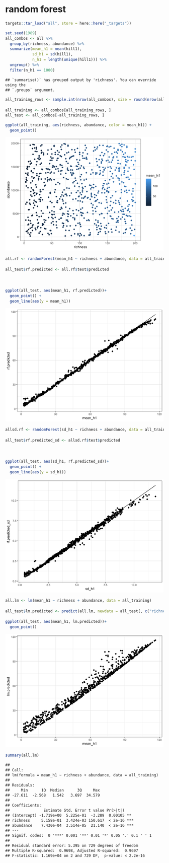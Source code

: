 random forest
================

``` r
targets::tar_load("all", store = here::here("_targets"))
```

``` r
set.seed(1989)
all_combos <- all %>%
  group_by(richness, abundance) %>%
  summarize(mean_h1 = mean(hill1),
            sd_h1 = sd(hill1),
            n_h1 = length(unique(hill1))) %>%
  ungroup() %>%
  filter(n_h1 == 1000)
```

    ## `summarise()` has grouped output by 'richness'. You can override using the
    ## `.groups` argument.

``` r
all_training_rows <- sample.int(nrow(all_combos), size = round(nrow(all_combos)/2), replace = F)

all_training <- all_combos[all_training_rows, ]
all_test <- all_combos[-all_training_rows, ]
```

``` r
ggplot(all_training, aes(richness, abundance, color = mean_h1)) +
  geom_point()
```

![](rf_new_train_files/figure-gfm/unnamed-chunk-3-1.png)<!-- -->

``` r
all.rf <- randomForest(mean_h1 ~ richness + abundance, data = all_training, xtest = select(all_test, richness, abundance), ytest = all_test$mean_h1)

all_test$rf.predicted <- all.rf$test$predicted



ggplot(all_test, aes(mean_h1, rf.predicted))+
  geom_point() +
  geom_line(aes(y = mean_h1))
```

![](rf_new_train_files/figure-gfm/unnamed-chunk-4-1.png)<!-- -->

``` r
allsd.rf <- randomForest(sd_h1 ~ richness + abundance, data = all_training, xtest = select(all_test, richness, abundance), ytest = all_test$sd_h1)

all_test$rf.predicted_sd <- allsd.rf$test$predicted



ggplot(all_test, aes(sd_h1, rf.predicted_sd))+
  geom_point() +
  geom_line(aes(y = sd_h1))
```

![](rf_new_train_files/figure-gfm/unnamed-chunk-5-1.png)<!-- -->

``` r
all.lm <- lm(mean_h1 ~ richness + abundance, data = all_training)

all_test$lm.predicted <- predict(all.lm, newdata = all_test[, c("richness", "abundance")])

ggplot(all_test, aes(mean_h1, lm.predicted))+
  geom_point() 
```

![](rf_new_train_files/figure-gfm/unnamed-chunk-6-1.png)<!-- -->

``` r
summary(all.lm)
```

    ## 
    ## Call:
    ## lm(formula = mean_h1 ~ richness + abundance, data = all_training)
    ## 
    ## Residuals:
    ##     Min      1Q  Median      3Q     Max 
    ## -27.611  -2.568   1.542   3.697  34.579 
    ## 
    ## Coefficients:
    ##               Estimate Std. Error t value Pr(>|t|)    
    ## (Intercept) -1.719e+00  5.225e-01  -3.289  0.00105 ** 
    ## richness     5.158e-01  3.424e-03 150.617  < 2e-16 ***
    ## abundance    7.430e-04  3.514e-05  21.140  < 2e-16 ***
    ## ---
    ## Signif. codes:  0 '***' 0.001 '**' 0.01 '*' 0.05 '.' 0.1 ' ' 1
    ## 
    ## Residual standard error: 5.395 on 729 degrees of freedom
    ## Multiple R-squared:  0.9698, Adjusted R-squared:  0.9697 
    ## F-statistic: 1.169e+04 on 2 and 729 DF,  p-value: < 2.2e-16
